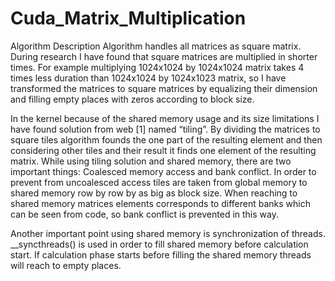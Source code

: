 # Cuda_Matrix_Multiplication

Algorithm Description
Algorithm handles all matrices as square matrix. During research I have found that square matrices are multiplied in shorter times. For example multiplying 1024x1024 by 1024x1024 matrix takes 4 times less duration than 1024x1024 by 1024x1023 matrix, so I have transformed the matrices to square matrices by equalizing their dimension and filling empty places with zeros according to block size.

In the kernel because of the shared memory usage and its size limitations I have found solution from web [1] named “tiling”. By dividing the matrices to square tiles algorithm founds the one part of the resulting element and then considering other tiles and their result it finds one element of the resulting matrix. While using tiling solution and shared memory, there are two important things: Coalesced memory access and bank conflict. In order to prevent from uncoalesced access tiles are taken from global memory to shared memory row by row by as big as block size. When reaching to shared memory matrices elements corresponds to different banks which can be seen from code, so bank conflict is prevented in this way.

Another important point using shared memory is synchronization of threads. __syncthreads() is used in order to fill shared memory before calculation start. If calculation phase starts before filling the shared memory threads will reach to empty places.

